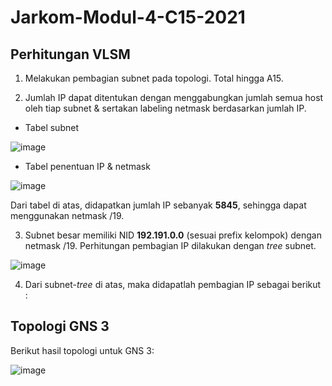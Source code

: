 # Jarkom-Modul-4-C15-2021

## Perhitungan VLSM

1. Melakukan pembagian subnet pada topologi. Total hingga A15.

2. Jumlah IP dapat ditentukan dengan menggabungkan jumlah semua host oleh tiap subnet & sertakan labeling netmask berdasarkan jumlah IP. 

- Tabel subnet

 ![image](https://user-images.githubusercontent.com/64303057/143678750-1114d5e4-cd74-4322-b029-f82e41cf8db6.png)

- Tabel penentuan IP & netmask

![image](https://user-images.githubusercontent.com/64303057/143678704-4817d57c-da64-473d-9e0c-7eda199358a9.png)

Dari tabel di atas, didapatkan jumlah IP sebanyak **5845**, sehingga dapat menggunakan netmask /19.

3. Subnet besar memiliki NID **192.191.0.0** (sesuai prefix kelompok) dengan netmask /19. Perhitungan pembagian IP dilakukan dengan *tree* subnet.

![image](https://user-images.githubusercontent.com/64303057/143679084-cabcdd81-5180-4972-8f01-e970817d10fa.png)

4. Dari subnet-*tree* di atas, maka didapatlah pembagian IP sebagai berikut :

## Topologi GNS 3

Berikut hasil topologi untuk GNS 3: 

![image](https://user-images.githubusercontent.com/64303057/143679521-3782a43a-23d7-487a-b276-04129e973efc.png)



